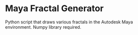 # Maya Fractal Generator
Python script that draws various fractals in the Autodesk Maya environment. Numpy library required. 
